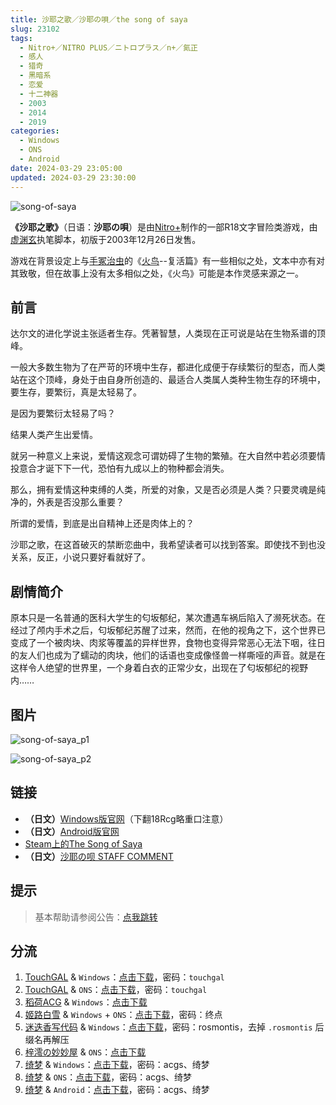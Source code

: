 ```yaml
---
title: 沙耶之歌／沙耶の唄／the song of saya
slug: 23102
tags:
  - Nitro+／NITRO PLUS／ニトロプラス／n+／氮正
  - 感人
  - 猎奇
  - 黑暗系
  - 恋爱
  - 十二神器
  - 2003
  - 2014
  - 2019
categories:
  - Windows
  - ONS
  - Android
date: 2024-03-29 23:05:00
updated: 2024-03-29 23:30:00
---
```


![song-of-saya](https://static.saop.cc/vns/img/song-of-saya.webp)

**《沙耶之歌》**（日语：**沙耶の唄**）是由[Nitro+](https://zh.moegirl.org.cn/Nitro%2B)制作的一部R18文字冒险类游戏，由[虚渊玄](https://zh.moegirl.org.cn/虚渊玄)执笔脚本，初版于2003年12月26日发售。

<!-- more -->

游戏在背景设定上与[手冢治虫](https://zh.moegirl.org.cn/手冢治虫)的《[火鸟](https://zh.moegirl.org.cn/火鸟)--复活篇》有一些相似之处，文本中亦有对其致敬，但在故事上没有太多相似之处，《火鸟》可能是本作灵感来源之一。

## 前言

达尔文的进化学说主张适者生存。凭著智慧，人类现在正可说是站在生物系谱的顶峰。

一般大多数生物为了在严苛的环境中生存，都进化成便于存续繁衍的型态，而人类站在这个顶峰，身处于由自身所创造的、最适合人类属人类种生物生存的环境中，要生存，要繁衍，真是太轻易了。

是因为要繁衍太轻易了吗？

结果人类产生出爱情。

就另一种意义上来说，爱情这观念可谓妨碍了生物的繁殖。在大自然中若必须要情投意合才诞下下一代，恐怕有九成以上的物种都会消失。

那么，拥有爱情这种束缚的人类，所爱的对象，又是否必须是人类？只要灵魂是纯净的，外表是否没那么重要？

所谓的爱情，到底是出自精神上还是肉体上的？

沙耶之歌，在这首破灭的禁断恋曲中，我希望读者可以找到答案。即使找不到也没关系，反正，小说只要好看就好了。

## 剧情简介

原本只是一名普通的医科大学生的匂坂郁纪，某次遭遇车祸后陷入了濒死状态。在经过了颅内手术之后，匂坂郁纪苏醒了过来，然而，在他的视角之下，这个世界已变成了一个被肉块、肉浆等覆盖的异样世界，食物也变得异常恶心无法下咽，往日的友人们也成为了蠕动的肉块，他们的话语也变成像怪兽一样嘶哑的声音。就是在这样令人绝望的世界里，一个身着白衣的正常少女，出现在了匂坂郁纪的视野内……

## 图片

![song-of-saya_p1](https://static.saop.cc/vns/img/song-of-saya_p1.webp)

![song-of-saya_p2](https://static.saop.cc/vns/img/song-of-saya_p2.webp)

## 链接

- **（日文）**[Windows版官网](https://www.nitroplus.co.jp/pc/lineup/into_06/)（下翻18Rcg略重口注意）
- **（日文）**[Android版官网](https://www.nitroplus.co.jp/game/saya/)
- [Steam上的The Song of Saya](https://store.steampowered.com/app/702050/)
- **（日文）**[沙耶の呗 STAFF COMMENT](https://www.nitroplus.co.jp/secret/saya/enter_ln.html)

## 提示

> 基本帮助请参阅公告：[点我跳转](/p/announcement/)

## 分流

1. [TouchGAL](https://www.touchgal.io/) & `Windows`：[点击下载](https://pan.touchgal.net/s/PVVhR)，密码：`touchgal`
2. [TouchGAL](https://www.touchgal.io/) & `ONS`：[点击下载](https://pan.touchgal.net/s/90OIb)，密码：`touchgal`
3. [稻荷ACG](https://amoebi.com/) & `Windows`：[点击下载](https://sakustar.top/download?post_id=458&index=0&i=0)
4. [姬路白雪](https://pan.jlbx.xyz/) & `Windows` + `ONS`：[点击下载](https://pan.jlbx.xyz/?s=%E6%B2%99%E8%80%B6%E4%B9%8B%E6%AD%8C)，密码：终点
5. [迷迭香写代码](https://rosmontis.com/) & `Windows`：[点击下载](https://drive.rosmontis.com/s/30Kc5)，密码：rosmontis，去掉 `.rosmontis` 后缀名再解压
6. [梓澪の妙妙屋](https://zi0.cc/) & `ONS`：[点击下载](https://zi0.cc/d/%60%E3%80%90%E5%BD%92%20%E6%A1%A3%E3%80%91/%E3%80%90ONS%E5%90%88%E9%9B%86%E3%80%91/%5BNitroPlus%5D%E6%B2%99%E8%80%B6%E4%B9%8B%E6%AD%8C.7z?sign=zJziI_FkcZP36t3U4-VC7yOMhkVj-ABaLtzme0C2_3o=:0)
7. [绮梦](https://acgs.eu.org/) & `Windows`：[点击下载](https://acgs.eu.org/down_html/?url=game/%E6%B2%99%E8%80%B6%E4%B9%8B%E6%AD%8C&name=%E6%B2%99%E8%80%B6%E4%B9%8B%E6%AD%8C)，密码：acgs、绮梦
8. [绮梦](https://acgs.eu.org/) & `ONS`：[点击下载](https://acgs.eu.org/down_html/?url=game/%E6%B2%99%E8%80%B6%E4%B9%8B%E6%AD%8CONS&name=%E6%B2%99%E8%80%B6%E4%B9%8B%E6%AD%8C)，密码：acgs、绮梦
9. [绮梦](https://acgs.eu.org/) & `Android`：[点击下载](https://acgs.eu.org/down_html/?url=game/%E6%B2%99%E8%80%B6%E4%B9%8B%E6%AD%8C%E5%AE%89%E5%8D%93&name=%E6%B2%99%E8%80%B6%E4%B9%8B%E6%AD%8C)，密码：acgs、绮梦
